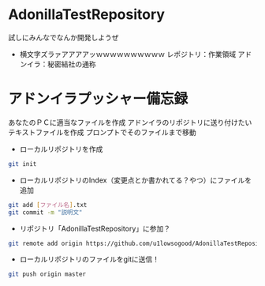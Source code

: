 # AdonillaTestRepository
試しにみんなでなんか開発しようぜ


* 横文字ズラァアアアアッｗｗｗｗｗｗｗｗｗｗ
レポジトリ：作業領域
アドンイラ：秘密結社の通称

# アドンイラプッシャー備忘録
あなたのＰＣに適当なファイルを作成
アドンイラのリポジトリに送り付けたいテキストファイルを作成
プロンプトでそのファイルまで移動

* ローカルリポジトリを作成
```bash
git init
```
* ローカルリポジトリのIndex（変更点とか書かれてる？やつ）にファイルを追加
```bash
git add [ファイル名].txt
git commit -m "説明文"
```

* リポジトリ「AdonillaTestRepository」に参加？
```bash
git remote add origin https://github.com/u1lowsogood/AdonillaTestRepository.git
```

* ローカルリポジトリのファイルをgitに送信！
```bash
git push origin master
```
